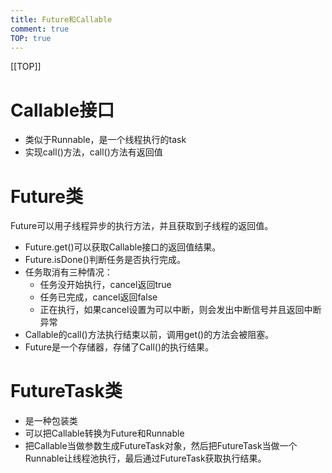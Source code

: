 ```yaml
---
title: Future和Callable
comment: true
TOP: true
---
```

[[TOP]]
# Callable接口

* 类似于Runnable，是一个线程执行的task
* 实现call()方法，call()方法有返回值
# Future类

Future可以用子线程异步的执行方法，并且获取到子线程的返回值。

* Future.get()可以获取Callable接口的返回值结果。
* Future.isDone()判断任务是否执行完成。
* 任务取消有三种情况：
    * 任务没开始执行，cancel返回true
    * 任务已完成，cancel返回false
    * 正在执行，如果cancel设置为可以中断，则会发出中断信号并且返回中断异常
* Callable的call()方法执行结束以前，调用get()的方法会被阻塞。
* Future是一个存储器，存储了Call()的执行结果。
# FutureTask类

* 是一种包装类
* 可以把Callable转换为Future和Runnable
* 把Callable当做参数生成FutureTask对象，然后把FutureTask当做一个Runnable让线程池执行，最后通过FutureTask获取执行结果。
